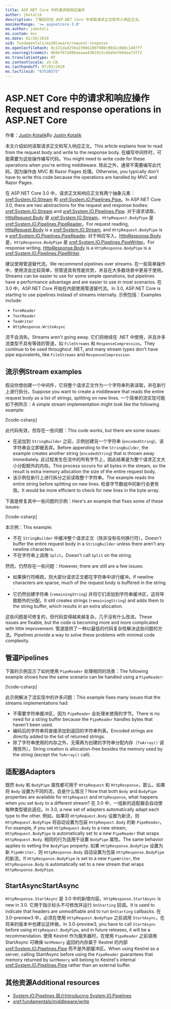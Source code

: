 ```yaml
---
title: ASP.NET Core 中的请求和响应操作
author: jkotalik
description: 了解如何在 ASP.NET Core 中读取请求正文和写入响应正文。
monikerRange: '>= aspnetcore-3.0'
ms.author: jukotali
ms.custom: mvc
ms.date: 02/26/2019
uid: fundamentals/middleware/request-response
ms.openlocfilehash: 0c321dad256e239b61907980c09d2c088c1407ff
ms.sourcegitcommit: 0b9e767a09beaaaa4301915cdda9ef69daaf3ff2
ms.translationtype: HT
ms.contentlocale: zh-CN
ms.lasthandoff: 07/03/2019
ms.locfileid: "67538575"
---
```

# <a name="request-and-response-operations-in-aspnet-core"></a><span data-ttu-id="21d1e-103">ASP.NET Core 中的请求和响应操作</span><span class="sxs-lookup"><span data-stu-id="21d1e-103">Request and response operations in ASP.NET Core</span></span>

<span data-ttu-id="21d1e-104">作者：[Justin Kotalik](https://github.com/jkotalik)</span><span class="sxs-lookup"><span data-stu-id="21d1e-104">By [Justin Kotalik](https://github.com/jkotalik)</span></span>

<span data-ttu-id="21d1e-105">本文介绍如何读取请求正文和写入响应正文。</span><span class="sxs-lookup"><span data-stu-id="21d1e-105">This article explains how to read from the request body and write to the response body.</span></span> <span data-ttu-id="21d1e-106">在编写中间件时，可能需要为这些操作编写代码。</span><span class="sxs-lookup"><span data-stu-id="21d1e-106">You might need to write code for these operations when you're writing middleware.</span></span> <span data-ttu-id="21d1e-107">除此之外，通常不需要编写此代码，因为操作由 MVC 和 Razor Pages 处理。</span><span class="sxs-lookup"><span data-stu-id="21d1e-107">Otherwise, you typically don't have to write this code because the operations are handled by MVC and Razor Pages.</span></span>

<span data-ttu-id="21d1e-108">在 ASP.NET Core 3.0 中，请求正文和响应正文有两个抽象元素：<xref:System.IO.Stream> 和 <xref:System.IO.Pipelines.Pipe>。</span><span class="sxs-lookup"><span data-stu-id="21d1e-108">In ASP.NET Core 3.0, there are two abstractions for the request and response bodies: <xref:System.IO.Stream> and <xref:System.IO.Pipelines.Pipe>.</span></span> <span data-ttu-id="21d1e-109">对于请求读取，[HttpRequest.Body](xref:Microsoft.AspNetCore.Http.HttpRequest.Body) 是 <xref:System.IO.Stream>，`HttpRequest.BodyPipe` 是 <xref:System.IO.Pipelines.PipeReader>。</span><span class="sxs-lookup"><span data-stu-id="21d1e-109">For request reading, [HttpRequest.Body](xref:Microsoft.AspNetCore.Http.HttpRequest.Body) is a <xref:System.IO.Stream>, and `HttpRequest.BodyPipe` is a <xref:System.IO.Pipelines.PipeReader>.</span></span> <span data-ttu-id="21d1e-110">对于响应写入，[HttpResponse.Body](xref:Microsoft.AspNetCore.Http.HttpResponse.Body) 是，`HttpResponse.BodyPipe` 是 <xref:System.IO.Pipelines.PipeWriter>。</span><span class="sxs-lookup"><span data-stu-id="21d1e-110">For response writing, [HttpResponse.Body](xref:Microsoft.AspNetCore.Http.HttpResponse.Body) is a `HttpResponse.BodyPipe` is a <xref:System.IO.Pipelines.PipeWriter>.</span></span>

<span data-ttu-id="21d1e-111">建议使用管道替代流。</span><span class="sxs-lookup"><span data-stu-id="21d1e-111">We recommend pipelines over streams.</span></span> <span data-ttu-id="21d1e-112">在一些简单操作中，使用流会比较简单，但管道具有性能优势，并且在大多数场景中更易于使用。</span><span class="sxs-lookup"><span data-stu-id="21d1e-112">Streams can be easier to use for some simple operations, but pipelines have a performance advantage and are easier to use in most scenarios.</span></span> <span data-ttu-id="21d1e-113">在 3.0 中，ASP.NET Core 开始在内部使用管道替代流。</span><span class="sxs-lookup"><span data-stu-id="21d1e-113">In 3.0, ASP.NET Core is starting to use pipelines instead of streams internally.</span></span> <span data-ttu-id="21d1e-114">示例包括：</span><span class="sxs-lookup"><span data-stu-id="21d1e-114">Examples include:</span></span>

- `FormReader`
- `TextReader`
- `TexWriter`
- `HttpResponse.WriteAsync`

<span data-ttu-id="21d1e-115">流不会消失。</span><span class="sxs-lookup"><span data-stu-id="21d1e-115">Streams aren't going away.</span></span> <span data-ttu-id="21d1e-116">它们将继续在 .NET 中使用，并且许多流类型不具有等效的管道，如 `FileStreams` 和 `ResponseCompression`。</span><span class="sxs-lookup"><span data-stu-id="21d1e-116">They continue to be used throughout .NET, and many stream types don't have pipe equivalents, like `FileStreams` and `ResponseCompression`.</span></span>

## <a name="stream-examples"></a><span data-ttu-id="21d1e-117">流示例</span><span class="sxs-lookup"><span data-stu-id="21d1e-117">Stream examples</span></span>

<span data-ttu-id="21d1e-118">假设你想创建一个中间件，它将整个请求正文作为一个字符串列表读取，并在新行上进行拆分。</span><span class="sxs-lookup"><span data-stu-id="21d1e-118">Suppose you want to create a middleware that reads the entire request body as a list of strings, splitting on new lines.</span></span> <span data-ttu-id="21d1e-119">一个简单的流实现可能如下例所示：</span><span class="sxs-lookup"><span data-stu-id="21d1e-119">A simple stream implementation might look like the following example:</span></span>

[!code-csharp[](request-response/samples/3.x/RequestResponseSample/Startup.cs?name=GetListOfStringsFromStream)]

<span data-ttu-id="21d1e-120">此代码有效，但存在一些问题：</span><span class="sxs-lookup"><span data-stu-id="21d1e-120">This code works, but there are some issues:</span></span>

- <span data-ttu-id="21d1e-121">在追加到 `StringBuilder` 之前，示例创建另一个字符串 (`encodedString`)，该字符串会立即被丢弃。</span><span class="sxs-lookup"><span data-stu-id="21d1e-121">Before appending to the `StringBuilder`, the example creates another string (`encodedString`) that is thrown away immediately.</span></span> <span data-ttu-id="21d1e-122">此过程发生在流中的所有字节上，因此结果是为整个请求正文大小分配额外的内存。</span><span class="sxs-lookup"><span data-stu-id="21d1e-122">This process occurs for all bytes in the stream, so the result is extra memory allocation the size of the entire request body.</span></span>
- <span data-ttu-id="21d1e-123">该示例在新行上进行拆分之前读取整个字符串。</span><span class="sxs-lookup"><span data-stu-id="21d1e-123">The example reads the entire string before splitting on new lines.</span></span> <span data-ttu-id="21d1e-124">检查字节数组中的新行会更有效。</span><span class="sxs-lookup"><span data-stu-id="21d1e-124">It would be more efficient to check for new lines in the byte array.</span></span>

<span data-ttu-id="21d1e-125">下面是修复其中一些问题的示例：</span><span class="sxs-lookup"><span data-stu-id="21d1e-125">Here's an example that fixes some of these issues:</span></span>

[!code-csharp[](request-response/samples/3.x/RequestResponseSample/Startup.cs?name=GetListOfStringsFromStreamMoreEfficient)]

<span data-ttu-id="21d1e-126">本示例：</span><span class="sxs-lookup"><span data-stu-id="21d1e-126">This example:</span></span>

- <span data-ttu-id="21d1e-127">不在 `StringBuilder` 中缓冲整个请求正文（除非没有任何换行符）。</span><span class="sxs-lookup"><span data-stu-id="21d1e-127">Doesn't buffer the entire request body in a `StringBuilder` unless there aren't any newline characters.</span></span>
- <span data-ttu-id="21d1e-128">不在字符串上调用 `Split`。</span><span class="sxs-lookup"><span data-stu-id="21d1e-128">Doesn't call `Split` on the string.</span></span>

<span data-ttu-id="21d1e-129">然而，仍然存在一些问题：</span><span class="sxs-lookup"><span data-stu-id="21d1e-129">However, there are still are a few issues:</span></span>

- <span data-ttu-id="21d1e-130">如果换行符稀疏，则大部分请求正文都在字符串中进行缓冲。</span><span class="sxs-lookup"><span data-stu-id="21d1e-130">If newline characters are sparse, much of the request body is buffered in the string .</span></span>
- <span data-ttu-id="21d1e-131">它仍然创建字符串 (`remainingString`) 并将它们添加到字符串缓冲区，这将导致额外的分配。</span><span class="sxs-lookup"><span data-stu-id="21d1e-131">It still creates strings (`remainingString`) and adds them to the string buffer, which results in an extra allocation.</span></span>

<span data-ttu-id="21d1e-132">这些问题是可修复的，但代码变得越来越复杂，几乎没有什么改进。</span><span class="sxs-lookup"><span data-stu-id="21d1e-132">These issues are fixable, but the code is becoming more and more complicated with little improvement.</span></span> <span data-ttu-id="21d1e-133">管道提供了一种以最低的代码复杂性解决这些问题的方法。</span><span class="sxs-lookup"><span data-stu-id="21d1e-133">Pipelines provide a way to solve these problems with minimal code complexity.</span></span>

## <a name="pipelines"></a><span data-ttu-id="21d1e-134">管道</span><span class="sxs-lookup"><span data-stu-id="21d1e-134">Pipelines</span></span>

<span data-ttu-id="21d1e-135">下面的示例显示了如何使用 `PipeReader` 处理相同的场景：</span><span class="sxs-lookup"><span data-stu-id="21d1e-135">The following example shows how the same scenario can be handled using a `PipeReader`:</span></span>

[!code-csharp[](request-response/samples/3.x/RequestResponseSample/Startup.cs?name=GetListOfStringFromPipe)]

<span data-ttu-id="21d1e-136">此示例解决了流实现中的许多问题：</span><span class="sxs-lookup"><span data-stu-id="21d1e-136">This example fixes many issues that the streams implementations had:</span></span>

- <span data-ttu-id="21d1e-137">不需要字符串缓冲区，因为 `PipeReader` 会处理未使用的字节。</span><span class="sxs-lookup"><span data-stu-id="21d1e-137">There is no need for a string buffer because the `PipeReader` handles bytes that haven't been used.</span></span>
- <span data-ttu-id="21d1e-138">编码后的字符串将直接添加到返回的字符串列表。</span><span class="sxs-lookup"><span data-stu-id="21d1e-138">Encoded strings are directly added to the list of returned strings.</span></span>
- <span data-ttu-id="21d1e-139">除了字符串使用的内存之外，无需再为创建的字符串分配内存（`ToArray()` 调用除外）。</span><span class="sxs-lookup"><span data-stu-id="21d1e-139">String creation is allocation-free besides the memory used by the string (except the `ToArray()` call).</span></span>

## <a name="adapters"></a><span data-ttu-id="21d1e-140">适配器</span><span class="sxs-lookup"><span data-stu-id="21d1e-140">Adapters</span></span>

<span data-ttu-id="21d1e-141">既然 `Body` 和 `BodyPipe` 属性都可用于 `HttpRequest` 和 `HttpResponse`，那么，如果将 `Body` 设置为不同的流，会是什么情况？</span><span class="sxs-lookup"><span data-stu-id="21d1e-141">Now that both `Body` and `BodyPipe` properties are available for `HttpRequest` and `HttpResponse`, what happens when you set `Body` to a different stream?</span></span> <span data-ttu-id="21d1e-142">在 3.0 中，一组新的适配器会自动使每种类型彼此适应。</span><span class="sxs-lookup"><span data-stu-id="21d1e-142">In 3.0, a new set of adapters automatically adapt each type to the other.</span></span> <span data-ttu-id="21d1e-143">例如，如果将 `HttpRequest.Body` 设置为新流，则 `HttpRequest.BodyPipe` 将自动设置为包装 `HttpRequest.Body` 的新 `PipeReader`。</span><span class="sxs-lookup"><span data-stu-id="21d1e-143">For example, if you set `HttpRequest.Body` to a new stream, `HttpRequest.BodyPipe` is automatically set to a new `PipeReader` that wraps `HttpRequest.Body`.</span></span> <span data-ttu-id="21d1e-144">相同的行为适用于设置 `BodyPipe` 属性。</span><span class="sxs-lookup"><span data-stu-id="21d1e-144">The same behavior applies to setting the `BodyPipe` property.</span></span> <span data-ttu-id="21d1e-145">如果 `HttpResponse.BodyPipe` 设置为新 `PipeWriter`，则 `HttpResponse.Body` 自动设置为包装 `HttpResponse.BodyPipe` 的新流。</span><span class="sxs-lookup"><span data-stu-id="21d1e-145">If `HttpResponse.BodyPipe` is set to a new `PipeWriter`, the `HttpResponse.Body` is automatically set to a new stream that wraps `HttpResponse.BodyPipe`.</span></span>

## <a name="startasync"></a><span data-ttu-id="21d1e-146">StartAsync</span><span class="sxs-lookup"><span data-stu-id="21d1e-146">StartAsync</span></span>

<span data-ttu-id="21d1e-147">`HttpResponse.StartAsync` 是 3.0 中的新增内容。</span><span class="sxs-lookup"><span data-stu-id="21d1e-147">`HttpResponse.StartAsync` is new in 3.0.</span></span> <span data-ttu-id="21d1e-148">它用于指示标头不可修改并运行 `OnStarting` 回调。</span><span class="sxs-lookup"><span data-stu-id="21d1e-148">It is used to indicate that headers are unmodifiable and to run `OnStarting` callbacks.</span></span> <span data-ttu-id="21d1e-149">在 3.0-preview3 中，必须在使用 `HttpRequest.BodyPipe` 之前调用 `StartAsync`，在将来的版本中也建议这样做。</span><span class="sxs-lookup"><span data-stu-id="21d1e-149">In 3.0-preview3, you have to call `StartAsync` before using `HttpRequest.BodyPipe`, and in future releases, it will be a recommendation.</span></span> <span data-ttu-id="21d1e-150">使用 Kestrel 作为服务器时，在使用 `PipeReader` 之前调用 StartAsync 可确保 `GetMemory` 返回的内存属于 Kestrel 的内部 <xref:System.IO.Pipelines.Pipe> 而不是外部缓冲区。</span><span class="sxs-lookup"><span data-stu-id="21d1e-150">When using Kestrel as a server, calling StartAsync before using the `PipeReader` guarantees that memory returned by `GetMemory` will belong to Kestrel's internal <xref:System.IO.Pipelines.Pipe> rather than an external buffer.</span></span>

## <a name="additional-resources"></a><span data-ttu-id="21d1e-151">其他资源</span><span class="sxs-lookup"><span data-stu-id="21d1e-151">Additional resources</span></span>

- [<span data-ttu-id="21d1e-152">System.IO.Pipelines 简介</span><span class="sxs-lookup"><span data-stu-id="21d1e-152">Introducing System.IO.Pipelines</span></span>](https://devblogs.microsoft.com/dotnet/system-io-pipelines-high-performance-io-in-net/)
- <xref:fundamentals/middleware/write>